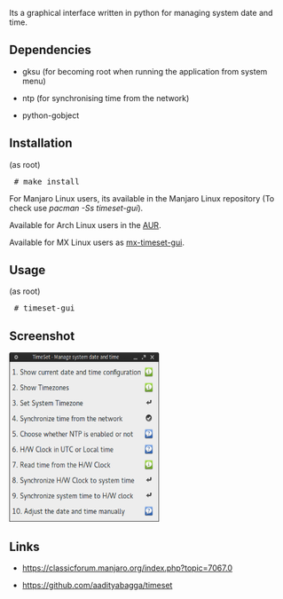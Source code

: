 Its a graphical interface written in python for managing system date and time.

## Dependencies

* gksu (for becoming root when running the application from system menu)

* ntp (for synchronising time from the network)

* python-gobject

## Installation

(as root)

<pre>
 # make install
</pre>

For Manjaro Linux users, its available in the Manjaro Linux repository (To check use <i>pacman -Ss timeset-gui</i>).

Available for Arch Linux users in the [AUR](https://aur.archlinux.org/packages/timeset-gui/).

Available for MX Linux users as [mx-timeset-gui](https://github.com/MX-Linux/mx-timeset).

## Usage

(as root)

<pre>
 # timeset-gui
</pre>

## Screenshot

<a href="assets/timeset-gui-2.png" target="_blank"><img src="assets/timeset-gui-2.png" border="0" alt="photo timeset-gui-2.png" width=270 height=305/></a>

## Links

* https://classicforum.manjaro.org/index.php?topic=7067.0

* https://github.com/aadityabagga/timeset
